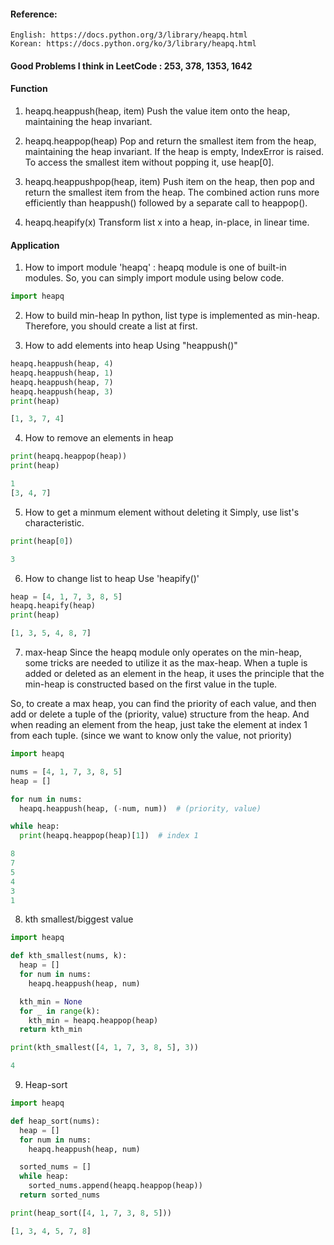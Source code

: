#### Reference:
    English: https://docs.python.org/3/library/heapq.html
    Korean: https://docs.python.org/ko/3/library/heapq.html

#### Good Problems I think in LeetCode : 253, 378, 1353, 1642

#### Function
1. heapq.heappush(heap, item)
Push the value item onto the heap, maintaining the heap invariant.

2. heapq.heappop(heap)
Pop and return the smallest item from the heap, maintaining the heap invariant. If the heap is empty, IndexError is raised. To access the smallest item without popping it, use heap[0].

3. heapq.heappushpop(heap, item)
Push item on the heap, then pop and return the smallest item from the heap. The combined action runs more efficiently than heappush() followed by a separate call to heappop().

4. heapq.heapify(x)
Transform list x into a heap, in-place, in linear time.


#### Application
1. How to import module 'heapq'
: heapq module is one of built-in modules. So, you can simply import module using below code.

```python
import heapq
```

2. How to build min-heap
In python, list type is implemented as min-heap. Therefore, you should create a list at first.

3. How to add elements into heap
Using "heappush()" 

```python
heapq.heappush(heap, 4)
heapq.heappush(heap, 1)
heapq.heappush(heap, 7)
heapq.heappush(heap, 3)
print(heap)
```
```python
[1, 3, 7, 4]
```

4. How to remove an elements in heap
```python
print(heapq.heappop(heap))
print(heap)
```
```python
1
[3, 4, 7]
```

5. How to get a minmum element without deleting it
Simply, use list's characteristic.

```python
print(heap[0])
```
```python
3
```

6. How to change list to heap
Use 'heapify()'

```python
heap = [4, 1, 7, 3, 8, 5]
heapq.heapify(heap)
print(heap)
```
```python
[1, 3, 5, 4, 8, 7]
```

7. max-heap
Since the heapq module only operates on the min-heap, some tricks are needed to utilize it as the max-heap.
When a tuple is added or deleted as an element in the heap, it uses the principle that the min-heap is constructed based on the first value in the tuple.

So, to create a max heap, you can find the priority of each value, and then add or delete a tuple of the (priority, value) structure from the heap. And when reading an element from the heap, just take the element at index 1 from each tuple. (since we want to know only the value, not priority)

```python
import heapq

nums = [4, 1, 7, 3, 8, 5]
heap = []

for num in nums:
  heapq.heappush(heap, (-num, num))  # (priority, value)

while heap:
  print(heapq.heappop(heap)[1])  # index 1
```
```python
8
7
5
4
3
1
```

8. kth smallest/biggest value
```python
import heapq

def kth_smallest(nums, k):
  heap = []
  for num in nums:
    heapq.heappush(heap, num)

  kth_min = None
  for _ in range(k):
    kth_min = heapq.heappop(heap)
  return kth_min

print(kth_smallest([4, 1, 7, 3, 8, 5], 3))
```
```python
4
```

9. Heap-sort
```python
import heapq

def heap_sort(nums):
  heap = []
  for num in nums:
    heapq.heappush(heap, num)

  sorted_nums = []
  while heap:
    sorted_nums.append(heapq.heappop(heap))
  return sorted_nums

print(heap_sort([4, 1, 7, 3, 8, 5]))
```
```python
[1, 3, 4, 5, 7, 8]
```